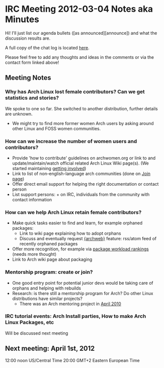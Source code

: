 # IRC Meeting 2012-03-04 Notes aka Minutes

Hi! I'll just list our agenda bullets ([as announced][announce]) and
what the discussion results are.

A full copy of the chat log is located [here][log].

Please feel free to add any thoughts and ideas in the comments or via
the contact form linked above!

## Meeting Notes

### Why has Arch Linux lost female contributors? Can we get statistics and stories?

We spoke to one so far. She switched to another distribution, further
details are unknown.

- We might try to find more former women Arch users by asking around
  other Linux and FOSS women communities.

### How can we increase the number of women users and contributors?

- Provide 'how to contribute' guidelines on archwomen.org or link to and
  update/maintain/watch official related Arch Linux Wiki page(s). (We
  started maintaining [getting involved][involved])
- Link to list of non-english-language arch communities (done on [Join
  page][join])
- Offer direct email support for helping the right documentation or
  contact person
- List support persons: + on IRC, individuals from the community with
  contact information

### How can we help Arch Linux retain female contributors?

- Make quick tasks easier to find and learn, for example orphaned
  packages:
    - Link to wiki page explaining how to adopt orphans
    - Discuss and eventually request [{archweb}][archweb] feature:
      rss/atom feed of recently orphaned packages
- Offer more recognition, for example via [package workload
  rankings][rankings]
  (needs more thought)
- Link to Arch wiki page about packaging

### Mentorship program: create or join?

- One good entry point for potential junior devs would be taking care of
  orphans and helping with rebuilds
- Research: is there still a mentorship program for Arch? Do other Linux
  distributions have similar projects?
    - There was an Arch mentoring project in [April 2010][april]

### IRC tutorial events: Arch Install parties, How to make Arch Linux Packages, etc

Will be discussed next meeting

## Next meeting: April 1st, 2012

12:00 noon US/Central Time
20:00 GMT+2 Eastern European Time

  [log]: http://archwomen.org/media/shared/2012-03-04LOG.txt
  [involved]: http://wiki.archlinux.org/index.php/Getting_Involved
  [join]: http://archwomen.org/index.php/2012/join
  [archweb]: http://bugs.archlinux.org/index.php?string=archweb&project=1&status%5B%5D=open
  [rankings]: http://www.archlinux.de/?page=Packagers;orderby=packages;sort=1
  [april]: http://www.archlinux.org/news/junior-developer-mentor-scheme/

